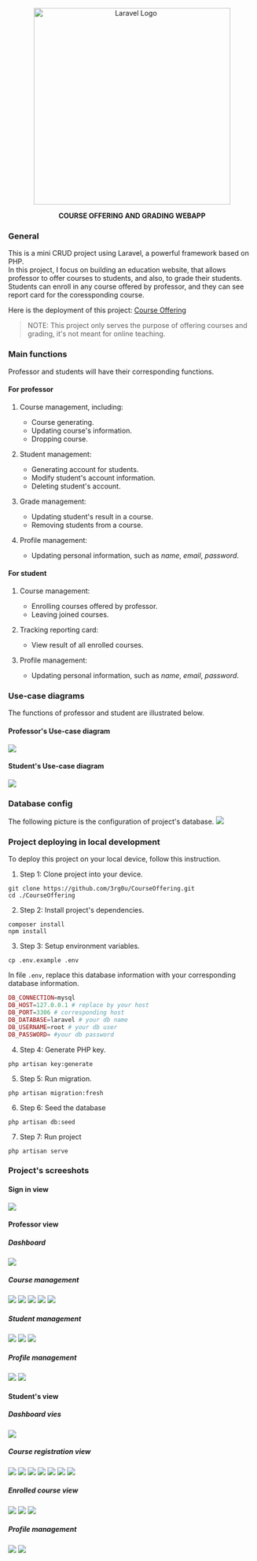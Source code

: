 <p align="center"><a href="https://laravel.com" target="_blank"><img src="https://raw.githubusercontent.com/laravel/art/master/logo-lockup/5%20SVG/2%20CMYK/1%20Full%20Color/laravel-logolockup-cmyk-red.svg" width="400" alt="Laravel Logo"></a></p>

<p align="center"><b>COURSE OFFERING AND GRADING WEBAPP</b></p>

### General

This is a mini CRUD project using Laravel, a powerful framework based on PHP.  
In this project, I focus on building an education website, that allows professor to offer courses to students, and also, to grade their students.  
Students can enroll in any course offered by professor, and they can see report card for the coressponding course.

Here is the deployment of this project: [Course Offering](http://courseoffering.ct.ws)

> NOTE:
> This project only serves the purpose of offering courses and grading, it's not meant for online teaching.

### Main functions

Professor and students will have their corresponding functions.

#### For professor

1. Course management, including:

    - Course generating.
    - Updating course's information.
    - Dropping course.

2. Student management:

    - Generating account for students.
    - Modify student's account information.
    - Deleting student's account.

3. Grade management:

    - Updating student's result in a course.
    - Removing students from a course.

4. Profile management:
    - Updating personal information, such as _name_, _email_, _password_.

#### For student

1. Course management:

    - Enrolling courses offered by professor.
    - Leaving joined courses.

2. Tracking reporting card:

    - View result of all enrolled courses.

3. Profile management:
    - Updating personal information, such as _name_, _email_, _password_.

### Use-case diagrams

The functions of professor and student are illustrated below.

#### Professor's Use-case diagram

![](https://i.ibb.co/zZ8wmbq/professor-usecase.png)

#### Student's Use-case diagram

![](https://i.ibb.co/H4b6V77/student-usecase.png)

### Database config

The following picture is the configuration of project's database.
![](https://i.ibb.co/Mf2Rfry/dbdiagram.png)

### Project deploying in local development

To deploy this project on your local device, follow this instruction.

1. Step 1: Clone project into your device.

```shell
git clone https://github.com/3rg0u/CourseOffering.git
cd ./CourseOffering
```

2. Step 2: Install project's dependencies.

```shell
composer install
npm install
```

3. Step 3: Setup environment variables.

```shell
cp .env.example .env
```

In file `.env`, replace this database information with your corresponding database information.

```php
DB_CONNECTION=mysql
DB_HOST=127.0.0.1 # replace by your host
DB_PORT=3306 # corresponding host
DB_DATABASE=laravel # your db name
DB_USERNAME=root # your db user
DB_PASSWORD= #your db password
```

4. Step 4: Generate PHP key.

```shell
php artisan key:generate
```

5. Step 5: Run migration.

```shell
php artisan migration:fresh
```

6. Step 6: Seed the database

```shell
php artisan db:seed
```

7. Step 7: Run project

```shell
php artisan serve
```

### Project's screeshots

#### Sign in view

![](https://i.ibb.co/yY47bYJ/sigin-in.png)

#### Professor view

##### Dashboard

![](https://i.ibb.co/bb4kzSz/prof-dashboard.png)

##### Course management

![](https://i.ibb.co/p3cnFgH/prof-course-index.png)
![](https://i.ibb.co/M73ZsCv/prof-course-create.png)
![](https://i.ibb.co/4RQYS5v/prof-course-infor.png)
![](https://i.ibb.co/xMKmtYt/prof-course-modify.png)
![](https://i.ibb.co/JqrdVz8/prof-grade.png)

##### Student management

![](https://i.ibb.co/R4M5791/prof-students-index.png)
![](https://i.ibb.co/DDk3NT5/prof-students-create.png)
![](https://i.ibb.co/728jbFh/prof-student-modify.png)

##### Profile management

![](https://i.ibb.co/TvRM0zS/prof-student-profile.png)
![](https://i.ibb.co/vDmvnZ1/prof-profile-update.png)

#### Student's view

##### Dashboard vies

![](https://i.ibb.co/xjkXcf7/std-dashboard.png)

##### Course registration view

![](https://i.ibb.co/8zRhXMg/std-course-reg.png)
![](https://i.ibb.co/RbCMg6f/std-course-reg-confirm.png)
![](https://i.ibb.co/p3cnFgH/prof-course-index.png)
![](https://i.ibb.co/M73ZsCv/prof-course-create.png)
![](https://i.ibb.co/4RQYS5v/prof-course-infor.png)
![](https://i.ibb.co/xMKmtYt/prof-course-modify.png)
![](https://i.ibb.co/JqrdVz8/prof-grade.png)

##### Enrolled course view

![](https://i.ibb.co/4Rzykns/std-enrolled-course.png)
![](https://i.ibb.co/d0YBSgX/std-course-report.png)
![](https://i.ibb.co/QHzBQGh/std-course-leave.png)

##### Profile management

![](https://i.ibb.co/jfySJtz/std-profile.png)
![](https://i.ibb.co/7JKx4Tr/std-profile-update.png)
